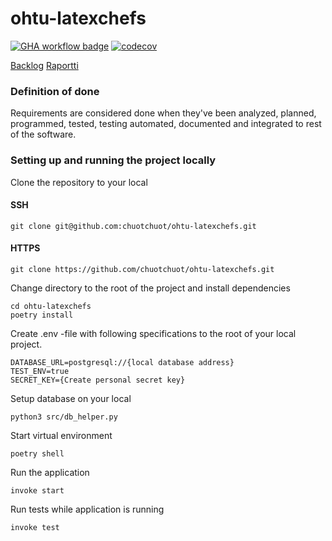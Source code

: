 # ohtu-latexchefs

[![GHA workflow badge](https://github.com/chuotchuot/ohtu-latexchefs/workflows/CI/badge.svg)](https://github.com/chuotchuot/ohtu-latexchefs/actions)
[![codecov](https://codecov.io/gh/chuotchuot/ohtu-latexchefs/graph/badge.svg?token=XKV2NWUEKH)](https://codecov.io/gh/chuotchuot/ohtu-latexchefs)

[Backlog](https://helsinkifi-my.sharepoint.com/:x:/g/personal/janteero_ad_helsinki_fi/EZOTEPWAgVVJnm4PhNXM8-YBn665Mru4h2k-IxQ7mwoASQ?e=rFcqFA)
[Raportti](https://helsinkifi-my.sharepoint.com/:w:/g/personal/jukaveka_ad_helsinki_fi/EeEk6pX64XlGrvsd94C9UWEBMwR8j85hcpGLZ8a3U2G9qA)


### Definition of done

Requirements are considered done when they've been analyzed, planned, programmed, tested, testing automated, documented and integrated to rest of the software.

### Setting up and running the project locally

Clone the repository to your local
#### SSH
```
git clone git@github.com:chuotchuot/ohtu-latexchefs.git 
```
#### HTTPS
```
git clone https://github.com/chuotchuot/ohtu-latexchefs.git
```
Change directory to the root of the project and install dependencies
```
cd ohtu-latexchefs
poetry install
```
Create .env -file with following specifications to the root of your local project.
```
DATABASE_URL=postgresql://{local database address} 
TEST_ENV=true 
SECRET_KEY={Create personal secret key} 
```
Setup database on your local
```
python3 src/db_helper.py
```
Start virtual environment
```
poetry shell 
```
Run the application
```
invoke start 
```
Run tests while application is running
```
invoke test
```
